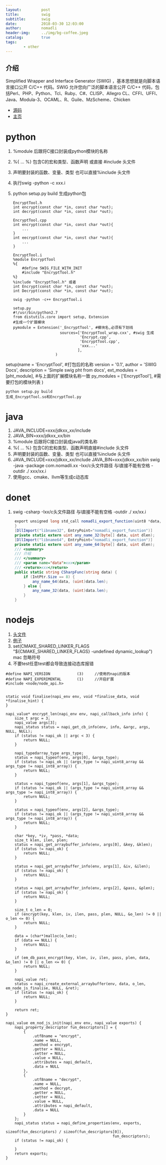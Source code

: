 ```yaml
---
layout:         post
title:          swig
subtitle:       swig
date:           2018-03-30 12:03:00
author:         nomadli
header-img:     ../img/bg-coffee.jpeg
catalog:        true
tags:
        - other
---
```


## 介绍
Simplified Wrapper and Interface Generator (SWIG) ，基本思想就是向脚本语言接口公开 C/C++ 代码。SWIG 允许您向广泛的脚本语言公开 C/C++ 代码，包括Perl、PHP、Python、Tcl、Ruby、C#、CLISP、Allegro CL、CFFI、UFFI、Java、Modula-3、OCAML、R、Guile、MzScheme、Chicken

- [源码](https://sourceforge.net/projects/swig/)
- [主页](http://www.swig.org/)

# python
1.  %module 后跟将C接口封装成python模块的名称
2.  %{ ... %} 包含C的宏和类型、函数声明 或直接 #include 头文件
3.  声明要封装的函数、变量、类型 也可以直接%include 头文件
4.  执行swig -python -c xxx.i
5.  python setup.py build 生成python包

        EncryptTool.h   
        int encrypt(const char *in, const char *out);
        int decrypt(const char *in, const char *out);

        EncryptTool.cpp
        int encrypt(const char *in, const char *out){
            ... 
        }
        int eecrypt(const char *in, const char *out){
            ...
        }
        
        EncryptTool.i
        %module EncryptTool
        %{
            #define SWIG_FILE_WITH_INIT
            #include "EncryptTool.h"
        %}
        %include "EncryptTool.h" 或者
        int Encrypt(const char *in, const char *out);
        int Decrypt(const char *in, const char *out);
        
        swig -python -c++ EncryptTool.i
        
        setup.py
        #!/usr/bin/python2.7
        from distutils.core import setup, Extension
        #生成一个扩展模块
        pymodule = Extension('_EncryptTool', #模块名,必须有下划线
                             sources=['EncryptTool_wrap.cxx', #swig 生成
                                      'Encrypt.cpp',
                                      'EncryptTool.cpp',
                                      'xxx...'
                                     ],
                           )

setup(name = 'EncryptTool',	#打包后的名称
        version = '0.1',
        author = 'SWIG Docs',
        description = 'Simple swig pht from docs',
        ext_modules = [pht_module], #与上面的扩展模块名称一致
        py_modules = ['EncryptTool'], #需要打包的模块列表
    )
    
    python setup.py build
    生成_EncryptTool.so和EncryptTool.py


# java
01. JAVA_INCLUDE=xxx/jdkxx_xx/include
02. JAVA_BIN=xxx/jdkxx_xx/bin
03. %module 后跟将C接口封装成java的类名称
02. %{ ... %} 包含C的宏和类型、函数声明直接#include 头文件
03. 声明要封装的函数、变量、类型 也可以直接%include 头文件
04. JAVA_INCLUDE=xxx/jdkxx_xx/include JAVA_BIN=xxx/jdkxx_xx/bin swig -java -package com.nomadli.xx -Ixx/c头文件路径 与I直接不能有空格 -outdir ./ xxx/xx.i
05. 使用gcc、cmake、llvm等生成c动态库

# donet
01. swig -csharp -Ixx/c头文件路径 与I直接不能有空格 -outdir ./ xx/xx.i
```csharp
    export unsigned long std_call nomadli_export_function(uint8 *data, uintlen) {
    }
    [DllImport("libname32", EntryPoint="nomadli_export_function")]
    private static extern uint any_name_32(byte[] data, uint dlen);
    [DllImport("libname64", EntryPoint="nomadli_export_function")]
    private static extern uint any_name_64(byte[] data, uint dlen);
    /// <summary>
    /// 介绍
    /// </summary>
    /// <param name="data">xxx</param>
    /// <return>xxx</return>
    public static string CSharpFunc(string data) {
        if (IntPtr.Size == 8) {
            any_name_64(data, (uint)data.len);
        } else {
            any_name_32(data, (uint)data.len);
        }
    }
```

# nodejs
01. [头文件](https://nodejs.org/dist/v12.18.3/node-v12.18.3-headers.tar.gz)
02. [例子](https://github.com/nodejs/node-addon-examples)
03. set(CMAKE_SHARED_LINKER_FLAGS "${CMAKE_SHARED_LINKER_FLAGS} -undefined dynamic_lookup") mac 忽略符号
04. 不要test任意test都会导致连接动态库报错
```
#define NAPI_VERSION            (3)     //使用的napi的版本
#define NAPI_EXPERIMENTAL       (1)     //开启扩展
#include <node/node_api.h>


static void finalise(napi_env env, void *finalise_data, void *finalise_hint) {
}

napi_value* encrypt_len(napi_env env, napi_callback_info info) {
    size_t argc = 3;
    napi_value args[3];
    napi_status status = napi_get_cb_info(env, info, &argc, args, NULL, NULL);
    if (status != napi_ok || argc < 3) {
        return NULL;
    }

    napi_typedarray_type args_type;
    status = napi_typeof(env, args[0], &args_type);
    if (status != napi_ok || (args_type != napi_uint8_array && args_type != napi_int8_array)) {
        return NULL;
    }
    
    status = napi_typeof(env, args[1], &args_type);
    if (status != napi_ok || (args_type != napi_uint8_array && args_type != napi_int8_array)) {
        return NULL;
    }

    status = napi_typeof(env, args[2], &args_type);
    if (status != napi_ok || (args_type != napi_uint8_array && args_type != napi_int8_array)) {
        return NULL;
    }

    char *key, *iv, *pass, *data;
    size_t klen, ilen, plen;
    status = napi_get_arraybuffer_info(env, args[0], &key, &klen);
    if (status != napi_ok) {
        return NULL;
    }
    
    status = napi_get_arraybuffer_info(env, args[1], &iv, &ilen);
    if (status != napi_ok) {
        return NULL;
    }

    status = napi_get_arraybuffer_info(env, args[2], &pass, &plen);
    if (status != napi_ok) {
        return NULL;
    }

    size_t o_len = 0;
    if (encrypt(key, klen, iv, ilen, pass, plen, NULL, &o_len) != 0 || o_len <= 0) {
        return NULL;
    }

    data = (char*)malloc(o_len);
    if (data == NULL) {
        return NULL;
    }

    if (em_db_pass_encrypt(key, klen, iv, ilen, pass, plen, data, &o_len) != 0 || o_len <= 0) {
        return NULL;
    }

    napi_value ret;
    status = napi_create_external_arraybuffer(env, data, o_len, em_node_js_finalise, NULL, &ret);
    if (status != napi_ok) {
        return NULL;
    }

    return ret;
}

napi_value em_nod_js_init(napi_env env, napi_value exports) {
    napi_property_descriptor fun_descriptors[] = {
        {
            .utf8name = "encrypt",
            .name = NULL,
            .method = encrypt,
            .getter = NULL,
            .setter = NULL,
            .value = NULL,
            .attributes = napi_default,
            .data = NULL
        },
        {
            .utf8name = "decrypt",
            .name = NULL,
            .method = decrypt,
            .getter = NULL,
            .setter = NULL,
            .value = NULL,
            .attributes = napi_default,
            .data = NULL
        }
    };
    napi_status status = napi_define_properties(env, exports,
                                                sizeof(fun_descriptors) / sizeof(fun_descriptors[0]),
                                                fun_descriptors);
    if (status != napi_ok) {
        
    }
    return exports;
}
```